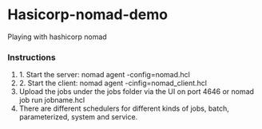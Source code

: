 # Hasicorp-nomad-demo
Playing with hashicorp nomad

### Instructions
<ol>
  <li>1. Start the server: nomad agent -config=nomad.hcl</li>
  <li>2. Start the client: nomad agent -cinfig=nomad_client.hcl</li>
  <li>Upload the jobs under the jobs folder via the UI on port 4646 or nomad job run jobname.hcl</li>
  <li>There are different schedulers for different kinds of jobs, batch, parameterized, system and service.</li>
</ol>

